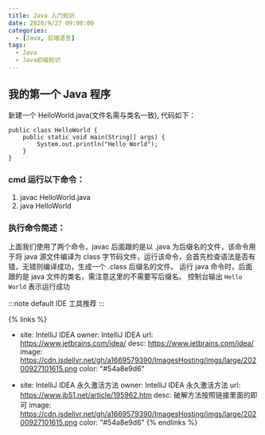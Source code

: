 ```yaml
---
title: Java 入门知识
date: 2020/9/27 09:00:00
categories:
  - [Java, 后端语言]
tags:
  - Java
  - Java初级知识
---
```


## 我的第一个 Java 程序

新建一个 HelloWorld.java(文件名需与类名一致), 代码如下：

```raw
public class HelloWorld {
    public static void main(String[] args) {
        System.out.println("Hello World");
    }
}
```

### cmd 运行以下命令：

1. javac HelloWorld.java
2. java HelloWorld

### 执行命令简述：

上面我们使用了两个命令，javac 后面跟的是以 .java 为后缀名的文件，该命令用于将 java 源文件编译为 class 字节码文件，运行该命令，会首先检查语法是否有错，无错则编译成功，生成一个 .class 后缀名的文件。
运行 java 命令时，后面跟的是 java 文件的类名，需注意这里的不需要写后缀名。
控制台输出 `Hello World` 表示运行成功

:::note default
IDE 工具推荐
:::

{% links %}

- site: IntelliJ IDEA
  owner: IntelliJ IDEA
  url: https://www.jetbrains.com/idea/
  desc: https://www.jetbrains.com/idea/
  image: https://cdn.jsdelivr.net/gh/a1669579390/ImagesHosting/imgs/large/20200927101615.png
  color: "#54a8e9d6"

- site: IntelliJ IDEA 永久激活方法
  owner: IntelliJ IDEA 永久激活方法
  url: https://www.jb51.net/article/195962.htm
  desc: 破解方法按照链接里面的即可
  image: https://cdn.jsdelivr.net/gh/a1669579390/ImagesHosting/imgs/large/20200927101615.png
  color: "#54a8e9d6"
  {% endlinks %}
